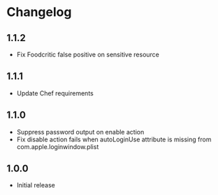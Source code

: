 # Changelog

## 1.1.2

- Fix Foodcritic false positive on sensitive resource

## 1.1.1

- Update Chef requirements

## 1.1.0

- Suppress password output on enable action
- Fix disable action fails when autoLoginUse attribute is missing from com.apple.loginwindow.plist

## 1.0.0

- Initial release
